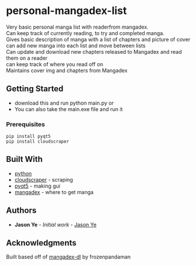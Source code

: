 # personal-mangadex-list

Very basic personal manga list with readerfrom mangadex.\
Can keep track of currently reading, to try and completed manga.\
Gives basic description of manga with a list of chapters and picture of cover\
can add new manga into each list and move between lists\
Can update and download new chapters released to Mangadex and read them on a reader\
can keep track of where you read off on\
Maintains cover img and chapters from Mangadex

## Getting Started

* download this and run python main.py
or
* You can also take the main.exe file and run it

### Prerequisites
```
pip install pyqt5
pip install cloudscraper
```

## Built With

* [python](https://www.python.org/)
* [cloudscraper](https://pypi.org/project/cloudscraper/) - scraping
* [pyqt5](https://www.riverbankcomputing.com/software/pyqt/download5) - making gui
* [mangadex](https://mangadex.org/) - where to get manga

## Authors

* **Jason Ye** - *Initial work* - [Jason Ye](https://github.com/ynjason)


## Acknowledgments

Built based off of [mangadex-dl](https://github.com/frozenpandaman/mangadex-dl) by frozenpandaman